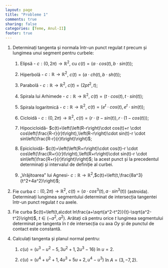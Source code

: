```yaml
---
layout: page
title: "Probleme 1"
comments: true
sharing: false
categories: [Teme, Anul-II]
footer: true
---
```


1. Determinați tangenta și normala într-un punct regulat $t$ precum și lungimea
   unui segment pentru curbele:

   1. Elipsă - $c:(0,2\pi) \to \mathbb{R}^2$, cu $c(t)=\left(a \cdot cos(t), b \cdot sin(t)\right)$;

   2. Hiperbolă - $c: \mathbb{R} \to \mathbb{R}^2$, $c(t)=\left(a \cdot ch(t),b \cdot sh(t) \right)$;

   3. Parabolă - $c: \mathbb{R} \to \mathbb{R}^2$, $c(t)=\left(2pt^2,t\right)$;

   4. Spirala lui Arhimede - $c: \mathbb{R} \to \mathbb{R}^2$, $c(t)=\left( t\cdot cos(t), t\cdot sin(t) \right)$;

   5. Spirala logaritmică - $c: \mathbb{R} \to \mathbb{R}^2$, $c(t)=\left( e^t \cdot cos(t), e^t\cdot sin(t) \right)$;

   6. Cicloidă - $c:(0,2\pi) \to \mathbb{R}^2$,
      $c(t)=\left(r\cdot(t-sin(t)),r\cdot(1-cos(t))\right)$;

   7. Hipocicloidă- $c(t)=\left(\left(R-r\right)\cdot cos(t)+r \cdot cos\left(\frac{R-r}{r}t\right),\left(R-r\right)\cdot sin(t)-r \cdot sin\left(\frac{R-r}{r}t\right)\right)$;

   8. Epicicloidă- $c(t)=\left(\left(R+r\right)\cdot cos(t)-r \cdot cos\left(\frac{R+r}{r}t\right),\left(R+r\right)\cdot sin(t)-r \cdot sin\left(\frac{R+r}{r}t\right)\right)$; la acest
   punct și la precedentul determinați și intervalul de definiție al curbei.

   9. „Vrăjitoarea” lui Agnesi- $c:\mathbb{R} \to \mathbb{R}^2$,$c(t)=\left(t,\frac{8a^3}{t^2+4a^2}\right)$;

2. Fie curba $c:(0,2\pi) \to \mathbb{R}^2$, $c(t)=\left(a\cdot cos^3(t),a\cdot
   sin^3(t)\right)$ (astroida). Determinați lungimea segmentului determinat de
   intersecția tangentei într-un punct regulat $t$ cu axele.

3. Fie curba $c(t)=\left(t,a\cdot ln\frac{a+\sqrt{a^2-t^2}}{t}-\sqrt{a^2-t^2}\right)$, $t \in (-a^2,a^2)$. Arătați că pentru orice $t$ lungimea
   segmentului determinat pe tangenta în $t$ de intersecția cu axa $Oy$ și de
   punctul de contact este constantă.

4. Calculați tangenta și planul normal pentru:

   1. $c(u)=\left(u^3-u^2-5,3u^2+1,2u^3-16\right)$ în $u=2$.

   2. $c(u)=\left(u^4+u^2+1,4u^3+5u+2,u^4-u^3\right)$ în $A=(3,-7,2)$.
  
